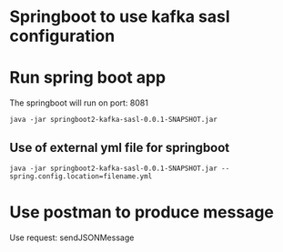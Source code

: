 # Springboot to use kafka sasl configuration

# Run spring boot app

The springboot will run on port: 8081

```
java -jar springboot2-kafka-sasl-0.0.1-SNAPSHOT.jar
```

## Use of external yml file for springboot

```
java -jar springboot2-kafka-sasl-0.0.1-SNAPSHOT.jar --spring.config.location=filename.yml
```


# Use postman to produce message

Use request: sendJSONMessage